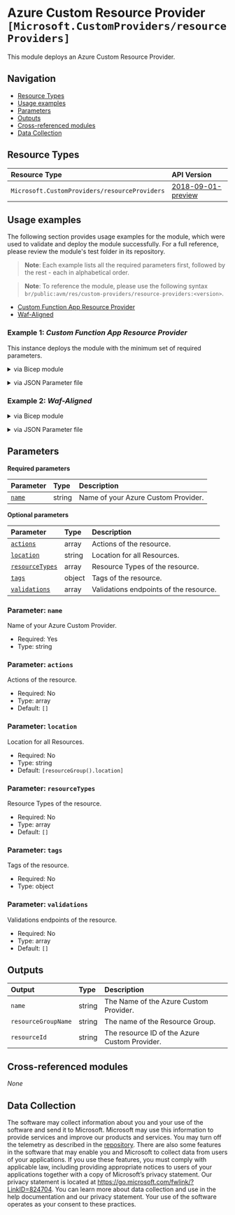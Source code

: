 # Azure Custom Resource Provider `[Microsoft.CustomProviders/resourceProviders]`

This module deploys an Azure Custom Resource Provider.

## Navigation

- [Resource Types](#Resource-Types)
- [Usage examples](#Usage-examples)
- [Parameters](#Parameters)
- [Outputs](#Outputs)
- [Cross-referenced modules](#Cross-referenced-modules)
- [Data Collection](#Data-Collection)

## Resource Types

| Resource Type | API Version |
| :-- | :-- |
| `Microsoft.CustomProviders/resourceProviders` | [2018-09-01-preview](https://learn.microsoft.com/en-us/azure/templates/Microsoft.CustomProviders/2018-09-01-preview/resourceProviders) |

## Usage examples

The following section provides usage examples for the module, which were used to validate and deploy the module successfully. For a full reference, please review the module's test folder in its repository.

>**Note**: Each example lists all the required parameters first, followed by the rest - each in alphabetical order.

>**Note**: To reference the module, please use the following syntax `br/public:avm/res/custom-providers/resource-providers:<version>`.

- [Custom Function App Resource Provider](#example-1-custom-function-app-resource-provider)
- [Waf-Aligned](#example-2-waf-aligned)

### Example 1: _Custom Function App Resource Provider_

This instance deploys the module with the minimum set of required parameters.


<details>

<summary>via Bicep module</summary>

```bicep
module resourceProviders 'br/public:avm/res/custom-providers/resource-providers:<version>' = {
  name: 'resourceProvidersDeployment'
  params: {
    // Required parameters
    name: 'dbgmin001'
    // Non-required parameters
    actions: '<actions>'
    location: '<location>'
    resourceTypes: '<resourceTypes>'
    tags: {
      Environment: 'Non-Prod'
      'hidden-title': 'This is visible in the resource name'
      Role: 'DeploymentValidation'
    }
  }
}
```

</details>
<p>

<details>

<summary>via JSON Parameter file</summary>

```json
{
  "$schema": "https://schema.management.azure.com/schemas/2019-04-01/deploymentParameters.json#",
  "contentVersion": "1.0.0.0",
  "parameters": {
    // Required parameters
    "name": {
      "value": "dbgmin001"
    },
    // Non-required parameters
    "actions": {
      "value": "<actions>"
    },
    "location": {
      "value": "<location>"
    },
    "resourceTypes": {
      "value": "<resourceTypes>"
    },
    "tags": {
      "value": {
        "Environment": "Non-Prod",
        "hidden-title": "This is visible in the resource name",
        "Role": "DeploymentValidation"
      }
    }
  }
}
```

</details>
<p>

### Example 2: _Waf-Aligned_

<details>

<summary>via Bicep module</summary>

```bicep
module resourceProviders 'br/public:avm/res/custom-providers/resource-providers:<version>' = {
  name: 'resourceProvidersDeployment'
  params: {
    // Required parameters
    name: 'cprpwaf001'
    // Non-required parameters
    location: '<location>'
  }
}
```

</details>
<p>

<details>

<summary>via JSON Parameter file</summary>

```json
{
  "$schema": "https://schema.management.azure.com/schemas/2019-04-01/deploymentParameters.json#",
  "contentVersion": "1.0.0.0",
  "parameters": {
    // Required parameters
    "name": {
      "value": "cprpwaf001"
    },
    // Non-required parameters
    "location": {
      "value": "<location>"
    }
  }
}
```

</details>
<p>


## Parameters

**Required parameters**

| Parameter | Type | Description |
| :-- | :-- | :-- |
| [`name`](#parameter-name) | string | Name of your Azure Custom Provider. |

**Optional parameters**

| Parameter | Type | Description |
| :-- | :-- | :-- |
| [`actions`](#parameter-actions) | array | Actions of the resource. |
| [`location`](#parameter-location) | string | Location for all Resources. |
| [`resourceTypes`](#parameter-resourcetypes) | array | Resource Types of the resource. |
| [`tags`](#parameter-tags) | object | Tags of the resource. |
| [`validations`](#parameter-validations) | array | Validations endpoints of the resource. |

### Parameter: `name`

Name of your Azure Custom Provider.

- Required: Yes
- Type: string

### Parameter: `actions`

Actions of the resource.

- Required: No
- Type: array
- Default: `[]`

### Parameter: `location`

Location for all Resources.

- Required: No
- Type: string
- Default: `[resourceGroup().location]`

### Parameter: `resourceTypes`

Resource Types of the resource.

- Required: No
- Type: array
- Default: `[]`

### Parameter: `tags`

Tags of the resource.

- Required: No
- Type: object

### Parameter: `validations`

Validations endpoints of the resource.

- Required: No
- Type: array
- Default: `[]`


## Outputs

| Output | Type | Description |
| :-- | :-- | :-- |
| `name` | string | The Name of the Azure Custom Provider. |
| `resourceGroupName` | string | The name of the Resource Group. |
| `resourceId` | string | The resource ID of the Azure Custom Provider. |

## Cross-referenced modules

_None_

## Data Collection

The software may collect information about you and your use of the software and send it to Microsoft. Microsoft may use this information to provide services and improve our products and services. You may turn off the telemetry as described in the [repository](https://aka.ms/avm/telemetry). There are also some features in the software that may enable you and Microsoft to collect data from users of your applications. If you use these features, you must comply with applicable law, including providing appropriate notices to users of your applications together with a copy of Microsoft’s privacy statement. Our privacy statement is located at <https://go.microsoft.com/fwlink/?LinkID=824704>. You can learn more about data collection and use in the help documentation and our privacy statement. Your use of the software operates as your consent to these practices.
